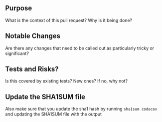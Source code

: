 ## Purpose
What is the context of this pull request? Why is it being done?

## Notable Changes
Are there any changes that need to be called out as particularly tricky or significant?

## Tests and Risks?
Is this covered by existing tests? New ones? If no, why not?

## Update the SHA1SUM file

Also make sure that you update the sha1 hash by running `sha1sum codecov` and updating the SHA1SUM file with the output
